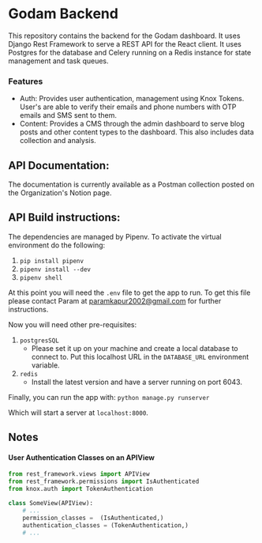 # Godam Backend

This repository contains the backend for the Godam dashboard. It uses Django Rest Framework
to serve a REST API for the React client. It uses Postgres for the database and Celery running
on a Redis instance for state management and task queues. 

### Features
* Auth: Provides user authentication, management using Knox Tokens. User's are able to verify their emails and phone numbers with OTP emails and SMS sent to them. 
* Content: Provides a CMS through the admin dashboard to serve blog posts and other content types to the dashboard. This also includes data collection and analysis.

## API Documentation:
The documentation is currently available as a Postman collection posted on
the Organization's Notion page.

## API Build instructions: 

The dependencies are managed by Pipenv. To activate the 
virtual environment do the following: 

1. `pip install pipenv`
2. `pipenv install --dev`
3. `pipenv shell`

At this point you will need the `.env` file to get the app to run. To get this
file please contact Param at paramkapur2002@gmail.com for further instructions.

Now you will need other pre-requisites:
1. `postgresSQL`
    * Please set it up on your machine and create a local database to connect to. Put
    this localhost URL in the `DATABASE_URL` environment variable.
2. `redis`
    * Install the latest version and have a server running on port 6043. 
    
Finally, you can run the app with:
`python manage.py runserver`

Which will start a server at `localhost:8000`.



## Notes
#### User Authentication Classes on an APIView
```python
from rest_framework.views import APIView
from rest_framework.permissions import IsAuthenticated
from knox.auth import TokenAuthentication

class SomeView(APIView):
    # ...
    permission_classes =  (IsAuthenticated,)
    authentication_classes = (TokenAuthentication,)
    # ...
```
